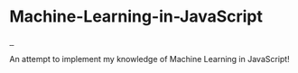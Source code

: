 # Machine-Learning-in-JavaScript
<p> 
  <a href="https://github.com/GeoffreySaxena/100-Days-Of-ML-In-JS/"> <img alt="" src="https://img.shields.io/badge/100%20Days-Machine%20Learning-blue"> </a> 
  <a href="https://www.tensorflow.org/"> <img alt="" src="https://img.shields.io/badge/TensorFlow-2.4.0-%23FF6F00"> </a> 
  <a href="https://p5js.org/"> <img alt="" src="https://img.shields.io/badge/p5.js-1.2.0-ED225D"> </a> 
</p>

An attempt to implement my knowledge of Machine Learning in JavaScript!
